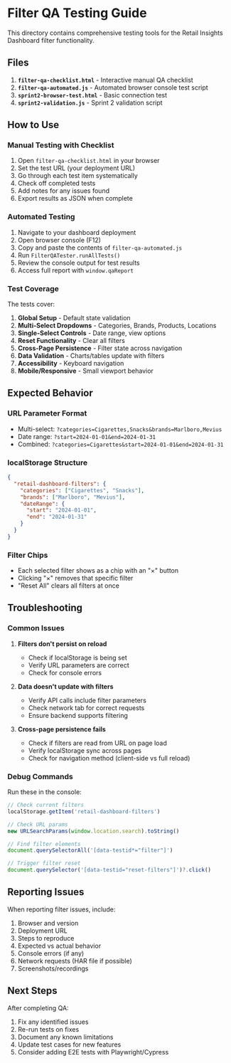 # Filter QA Testing Guide

This directory contains comprehensive testing tools for the Retail Insights Dashboard filter functionality.

## Files

1. **`filter-qa-checklist.html`** - Interactive manual QA checklist
2. **`filter-qa-automated.js`** - Automated browser console test script
3. **`sprint2-browser-test.html`** - Basic connection test
4. **`sprint2-validation.js`** - Sprint 2 validation script

## How to Use

### Manual Testing with Checklist

1. Open `filter-qa-checklist.html` in your browser
2. Set the test URL (your deployment URL)
3. Go through each test item systematically
4. Check off completed tests
5. Add notes for any issues found
6. Export results as JSON when complete

### Automated Testing

1. Navigate to your dashboard deployment
2. Open browser console (F12)
3. Copy and paste the contents of `filter-qa-automated.js`
4. Run `FilterQATester.runAllTests()`
5. Review the console output for test results
6. Access full report with `window.qaReport`

### Test Coverage

The tests cover:

1. **Global Setup** - Default state validation
2. **Multi-Select Dropdowns** - Categories, Brands, Products, Locations
3. **Single-Select Controls** - Date range, view options
4. **Reset Functionality** - Clear all filters
5. **Cross-Page Persistence** - Filter state across navigation
6. **Data Validation** - Charts/tables update with filters
7. **Accessibility** - Keyboard navigation
8. **Mobile/Responsive** - Small viewport behavior

## Expected Behavior

### URL Parameter Format
- Multi-select: `?categories=Cigarettes,Snacks&brands=Marlboro,Mevius`
- Date range: `?start=2024-01-01&end=2024-01-31`
- Combined: `?categories=Cigarettes&start=2024-01-01&end=2024-01-31`

### localStorage Structure
```json
{
  "retail-dashboard-filters": {
    "categories": ["Cigarettes", "Snacks"],
    "brands": ["Marlboro", "Mevius"],
    "dateRange": {
      "start": "2024-01-01",
      "end": "2024-01-31"
    }
  }
}
```

### Filter Chips
- Each selected filter shows as a chip with an "×" button
- Clicking "×" removes that specific filter
- "Reset All" clears all filters at once

## Troubleshooting

### Common Issues

1. **Filters don't persist on reload**
   - Check if localStorage is being set
   - Verify URL parameters are correct
   - Check for console errors

2. **Data doesn't update with filters**
   - Verify API calls include filter parameters
   - Check network tab for correct requests
   - Ensure backend supports filtering

3. **Cross-page persistence fails**
   - Check if filters are read from URL on page load
   - Verify localStorage sync across pages
   - Check for navigation method (client-side vs full reload)

### Debug Commands

Run these in the console:

```javascript
// Check current filters
localStorage.getItem('retail-dashboard-filters')

// Check URL params
new URLSearchParams(window.location.search).toString()

// Find filter elements
document.querySelectorAll('[data-testid*="filter"]')

// Trigger filter reset
document.querySelector('[data-testid="reset-filters"]')?.click()
```

## Reporting Issues

When reporting filter issues, include:

1. Browser and version
2. Deployment URL
3. Steps to reproduce
4. Expected vs actual behavior
5. Console errors (if any)
6. Network requests (HAR file if possible)
7. Screenshots/recordings

## Next Steps

After completing QA:

1. Fix any identified issues
2. Re-run tests on fixes
3. Document any known limitations
4. Update test cases for new features
5. Consider adding E2E tests with Playwright/Cypress